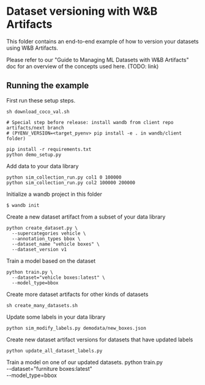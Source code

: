 # Dataset versioning with W&B Artifacts

This folder contains an end-to-end example of how to version your datasets using W&B Artifacts.

Please refer to our "Guide to Managing ML Datasets with W&B Artifacts" doc for an overview of the concepts used here. (TODO: link)


## Running the example

First run these setup steps.

```
sh download_coco_val.sh

# Special step before release: install wandb from client repo artifacts/next branch
# (PYENV_VERSION=<target_pyenv> pip install -e . in wandb/client folder)

pip install -r requirements.txt
python demo_setup.py
```

Add data to your data library

```
python sim_collection_run.py col1 0 100000
python sim_collection_run.py col2 100000 200000
```

Initialize a wandb project in this folder

```
$ wandb init
```

Create a new dataset artifact from a subset of your data library

```
python create_dataset.py \
  --supercategories vehicle \
  --annotation_types bbox \
  --dataset_name "vehicle boxes" \
  --dataset_version v1
```

Train a model based on the dataset

```
python train.py \
  --dataset="vehicle boxes:latest" \
  --model_type=bbox
```

Create more dataset artifacts for other kinds of datasets

```
sh create_many_datasets.sh
```

Update some labels in your data library

```
python sim_modify_labels.py demodata/new_boxes.json
```

Create new dataset artifact versions for datasets that have updated labels

```
python update_all_dataset_labels.py
```

Train a model on one of our updated datasets.
python train.py \
  --dataset="furniture boxes:latest" \
  --model_type=bbox
